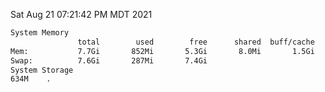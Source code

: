 Sat Aug 21 07:21:42 PM MDT 2021
```bash
System Memory
               total        used        free      shared  buff/cache   available
Mem:           7.7Gi       852Mi       5.3Gi       8.0Mi       1.5Gi       6.5Gi
Swap:          7.6Gi       287Mi       7.4Gi
System Storage
634M	.
```
```bash
